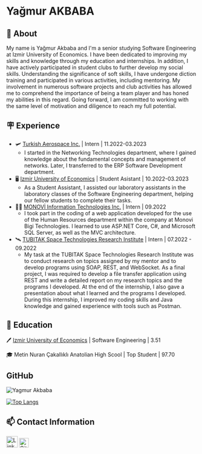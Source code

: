 # Yağmur AKBABA

## 📜 About

My name is Yağmur Akbaba and I'm a senior studying Software Engineering at Izmir University of Economics. I have been dedicated to improving my skills and knowledge through my education and internships. In addition, I have actively participated in student clubs to further develop my social skills. Understanding the significance of soft skills, I have undergone diction training and participated in various activities, including mentoring. My involvement in numerous software projects and club activities has allowed me to comprehend the importance of being a team player and has honed my abilities in this regard. Going forward, I am committed to working with the same level of motivation and diligence to reach my full potential.

## 🪧 Experience
* 🛩️ [Turkish Aerospace Inc.](https://www.tusas.com/en) | Intern | 11.2022-03.2023
    * I started in the Networking Technologies department, where I gained knowledge about the fundamental concepts and management of networks. Later, I transferred to the ERP Software Development department.
* 🖥️ [Izmir University of Economics](https://www.ieu.edu.tr/en) | Student Asistant | 10.2022-03.2023
    * As a Student Assistant, I assisted our laboratory assistants in the laboratory classes of the Software Engineering department, helping our fellow students to complete their tasks.
* 👩‍💻 [MONOVİ Information Technologies Inc.](https://monovi.com.tr/) | Intern | 09.2022
    * I took part in the coding of a web application developed for the use of the Human Resources department within the company at Monovi Bigi Technologies. I learned to use ASP.NET Core, C#, and Microsoft SQL Server, as well as the MVC architecture.
* 🛰️ [TUBITAK Space Technologies Research Institute](https://uzay.tubitak.gov.tr/en) | Intern | 07.2022 - 09.2022
    * My task at the TUBITAK Space Technologies Research Institute was to conduct research on topics assigned by my mentor and to develop programs using SOAP, REST, and WebSocket. As a final project, I was required to develop a file transfer application using REST and write a detailed report on my research topics and the programs I developed. At the end of the internship, I also gave a presentation about what I learned and the programs I developed. During this internship, I improved my coding skills and Java knowledge and gained experience with tools such as Postman.

## 📖 Education
🖊️ [Izmir University of Economics](https://www.ieu.edu.tr/en) | Software Engineering | 3.51


🎓 Metin Nuran Çakallıklı Anatolian High Scool | Top Student | 97.70


## GitHub


![Yagmur Akbaba](https://github-readme-stats.vercel.app/api?username=YagmurAkbaba&show_icons=true&theme=highcontrast&bg_color=00000000)


[![Top Langs](https://github-readme-stats.vercel.app/api/top-langs/?username=YagmurAkbaba&show_icons=true&theme=highcontrast&bg_color=00000000&layout=compact)](https://github.com/YagmurAkbaba/github-readme-stats)



## 📫 Contact Information
<!---->
 <a href="https://www.linkedin.com/in/yagmur-akbaba/" target="_blank"><img src="https://media-public.canva.com/pBxG8/MAE0v7pBxG8/1/tl.png" alt="LinkedIn" width="30" height="30"><href></a>
 <a style="bg-color:white" href="https://github.com/YagmurAkbaba"><img src="https://cdn.jsdelivr.net/npm/simple-icons@3.0.1/icons/github.svg" alt="GitHub logo" width="25" ></a>
 
<!---->

